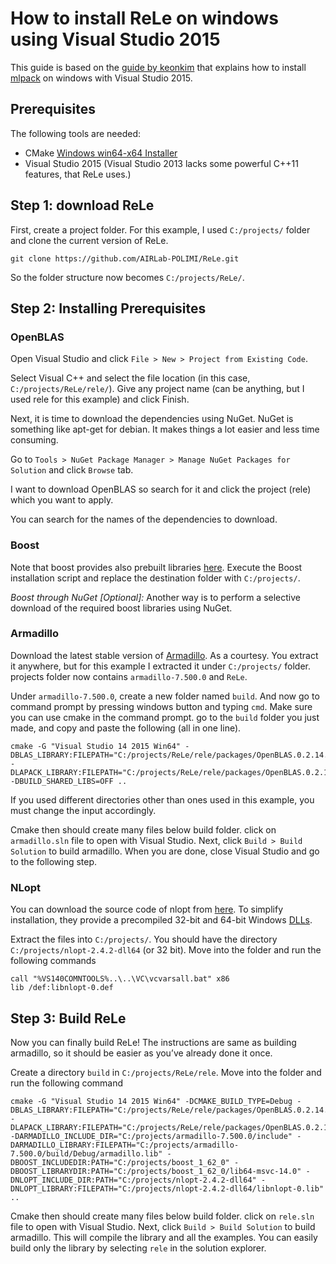 How to install ReLe on windows using Visual Studio 2015
=======================================================
This guide is based on the [guide by keonkim](http://keon.io/mlpack-on-windows.html) that explains how to install [mlpack](http://mlpack.org/) on windows with Visual Studio 2015.

Prerequisites
-------------
The following tools are needed:

- CMake [Windows win64-x64 Installer](https://cmake.org/download/)
- Visual Studio 2015 (Visual Studio 2013 lacks some powerful C++11 features, that ReLe uses.)

Step 1: download ReLe
---------------------
First, create a project folder. For this example, I used `C:/projects/` folder and clone the current version of ReLe.
```
git clone https://github.com/AIRLab-POLIMI/ReLe.git
```
So the folder structure now becomes `C:/projects/ReLe/`.

Step 2: Installing Prerequisites
------------------------
### OpenBLAS
Open Visual Studio and click `File > New > Project from Existing Code`.

Select Visual C++ and select the file location (in this case, `C:/projects/ReLe/rele/`). Give any project name (can be anything, but I used rele for this example) and click Finish.

Next, it is time to download the dependencies using NuGet. NuGet is something like apt-get for debian. It makes things a lot easier and less time consuming.

Go to `Tools > NuGet Package Manager > Manage NuGet Packages for Solution` and click `Browse` tab.

I want to download OpenBLAS so search for it and click the project (rele) which you want to apply.

You can search for the names of the dependencies to download.

### Boost
Note that boost provides also prebuilt libraries [here](http://www.boost.org/users/download/).
Execute the Boost installation script and replace the destination folder with `C:/projects/`.

*Boost through NuGet [Optional]:*
Another way is to perform a selective download of the required boost libraries using NuGet.

### Armadillo
Download the latest stable version of [Armadillo](http://arma.sourceforge.net/download.html). As a courtesy. You extract it anywhere, but for this example I extracted it under `C:/projects/` folder. projects folder now contains `armadillo-7.500.0` and `ReLe`.

Under `armadillo-7.500.0`, create a new folder named `build`. And now go to command prompt by pressing windows button and typing `cmd`. Make sure you can use cmake in the command prompt. go to the `build` folder you just made, and copy and paste the following (all in one line).

```
cmake -G "Visual Studio 14 2015 Win64" -DBLAS_LIBRARY:FILEPATH="C:/projects/ReLe/rele/packages/OpenBLAS.0.2.14.1/lib/native/lib/x64/libopenblas.dll.a" -DLAPACK_LIBRARY:FILEPATH="C:/projects/ReLe/rele/packages/OpenBLAS.0.2.14.1/lib/native/lib/x64/libopenblas.dll.a" -DBUILD_SHARED_LIBS=OFF ..
```

If you used different directories other than ones used in this example, you must change the input accordingly.

Cmake then should create many files below build folder. click on `armadillo.sln` file to open with Visual Studio. Next, click `Build > Build Solution` to build armadillo. When you are done, close Visual Studio and go to the following step.

### NLopt
You can download the source code of nlopt from [here](http://ab-initio.mit.edu/wiki/index.php/NLopt#Download_and_installation).
To simplify installation, they provide a precompiled 32-bit and 64-bit Windows [DLLs](http://ab-initio.mit.edu/wiki/index.php/NLopt_on_Windows).

Extract the files into `C:/projects/`. You should have the directory `C:/projects/nlopt-2.4.2-dll64` (or 32 bit).
Move into the folder and run the following commands

```
call "%VS140COMNTOOLS%..\..\VC\vcvarsall.bat" x86
lib /def:libnlopt-0.def
```

Step 3: Build ReLe
------------------

Now you can finally build ReLe!
The instructions are same as building armadillo, so it should be easier as you’ve already done it once.

Create a directory `build` in `C:/projects/ReLe/rele`. Move into the folder and run the following command
```
cmake -G "Visual Studio 14 2015 Win64" -DCMAKE_BUILD_TYPE=Debug -DBLAS_LIBRARY:FILEPATH="C:/projects/ReLe/rele/packages/OpenBLAS.0.2.14.1/lib/native/lib/x64/libopenblas.dll.a" -DLAPACK_LIBRARY:FILEPATH="C:/projects/ReLe/rele/packages/OpenBLAS.0.2.14.1/lib/native/lib/x64/libopenblas.dll.a" -DARMADILLO_INCLUDE_DIR="C:/projects/armadillo-7.500.0/include" -DARMADILLO_LIBRARY:FILEPATH="C:/projects/armadillo-7.500.0/build/Debug/armadillo.lib" -DBOOST_INCLUDEDIR:PATH="C:/projects/boost_1_62_0" -DBOOST_LIBRARYDIR:PATH="C:/projects/boost_1_62_0/lib64-msvc-14.0" -DNLOPT_INCLUDE_DIR:PATH="C:/projects/nlopt-2.4.2-dll64" -DNLOPT_LIBRARY:FILEPATH="C:/projects/nlopt-2.4.2-dll64/libnlopt-0.lib" ..
```

Cmake then should create many files below build folder. click on `rele.sln` file to open with Visual Studio. Next, click `Build > Build Solution` to build armadillo. This will compile the library and all the examples. You can easily build only the library by selecting `rele` in the solution explorer.
